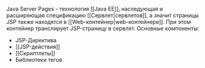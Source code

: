 Java Server Pages - технология [[Java EE]], наследующая и расширяющая спецификацию [[Сервлет|сервлетов]], а значит страницы JSP также находятся в [[Web-контейнер|web-контейнере]]. При этом контейнер транслирует JSP-страницу в сервлет.
Основные компоненты:
- JSP-Директива
- [[JSP-действия]]
- [[Скриптлеты]]
- Библиотеки тегов